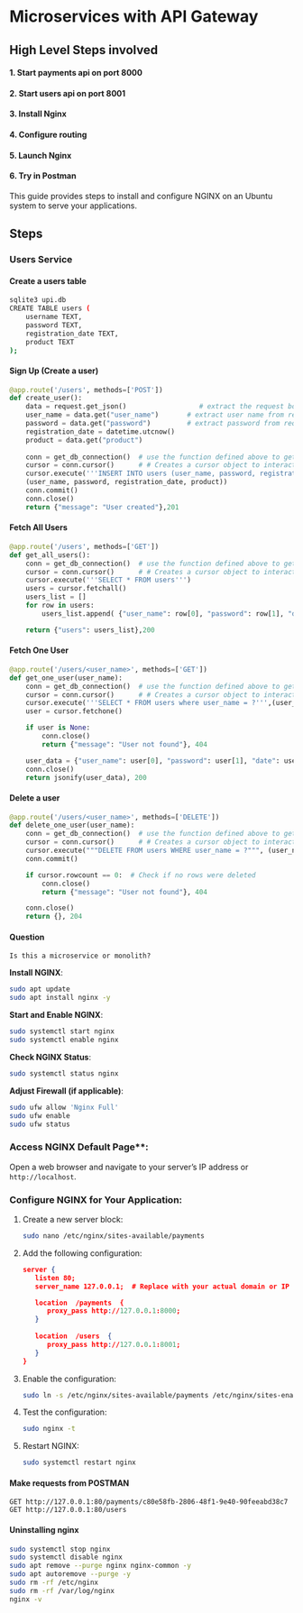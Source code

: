 # Microservices with API Gateway
## High Level Steps involved
#### 1. Start payments api on port 8000
#### 2. Start users api on port 8001
#### 3. Install Nginx
#### 4. Configure routing
#### 5. Launch Nginx
#### 6. Try in Postman

This guide provides steps to install and configure NGINX on an Ubuntu system to serve your applications.

## Steps
### Users Service
#### Create a users table
```bash
sqlite3 upi.db
CREATE TABLE users (
    username TEXT,
    password TEXT,
    registration_date TEXT,
    product TEXT
);
```
#### Sign Up (Create a user)
```python
@app.route('/users', methods=['POST'])
def create_user():
	data = request.get_json()				   # extract the request body and store it in variable "data"
	user_name = data.get("user_name")		# extract user name from request body
	password = data.get("password")			# extract password from request body
	registration_date = datetime.utcnow()
	product = data.get("product")
	
	conn = get_db_connection()	# use the function defined above to get a connection to DB
	cursor = conn.cursor()		# # Creates a cursor object to interact with the database.
	cursor.execute('''INSERT INTO users (user_name, password, registration_date, product) VALUES (?, ?, ?,?)''',
	(user_name, password, registration_date, product))
	conn.commit()
	conn.close()
	return {"message": "User created"},201
```

#### Fetch All Users
```python
@app.route('/users', methods=['GET'])
def get_all_users():
	conn = get_db_connection()	# use the function defined above to get a connection to DB
	cursor = conn.cursor()		# # Creates a cursor object to interact with the database.
	cursor.execute('''SELECT * FROM users''')
	users = cursor.fetchall()
	users_list = []
	for row in users:
		users_list.append( {"user_name": row[0], "password": row[1], "date": row[2], "product": row[3]})

	return {"users": users_list},200
```

#### Fetch One User
```python
@app.route('/users/<user_name>', methods=['GET'])
def get_one_user(user_name):
	conn = get_db_connection()	# use the function defined above to get a connection to DB
	cursor = conn.cursor()		# # Creates a cursor object to interact with the database.
	cursor.execute('''SELECT * FROM users where user_name = ?''',(user_name,))
	user = cursor.fetchone()

	if user is None:
		conn.close()
		return {"message": "User not found"}, 404

	user_data = {"user_name": user[0], "password": user[1], "date": user[2], "product": user[3]}
	conn.close()
	return jsonify(user_data), 200
```

#### Delete a user
```python
@app.route('/users/<user_name>', methods=['DELETE'])
def delete_one_user(user_name):
	conn = get_db_connection()	# use the function defined above to get a connection to DB
	cursor = conn.cursor()		# # Creates a cursor object to interact with the database.
	cursor.execute("""DELETE FROM users WHERE user_name = ?""", (user_name,))
	conn.commit()

	if cursor.rowcount == 0:  # Check if no rows were deleted
		conn.close()
		return {"message": "User not found"}, 404

	conn.close()
	return {}, 204
```

#### Question
```http
Is this a microservice or monolith?
```




**Install NGINX**:
   ```bash
   sudo apt update
   sudo apt install nginx -y
   ```
**Start and Enable NGINX**:
   ```bash
   sudo systemctl start nginx
   sudo systemctl enable nginx
   ```

**Check NGINX Status**:
   ```bash
   sudo systemctl status nginx
   ```
**Adjust Firewall (if applicable)**:
   ```bash
   sudo ufw allow 'Nginx Full'
   sudo ufw enable
   sudo ufw status
   ```

   
### Access NGINX Default Page**:
   Open a web browser and navigate to your server’s IP address or `http://localhost`.

### Configure NGINX for Your Application:
   1. Create a new server block:
      ```bash
      sudo nano /etc/nginx/sites-available/payments
      ```
   3. Add the following configuration:
      ```json
      server {
         listen 80;
         server_name 127.0.0.1;  # Replace with your actual domain or IP
      
         location  /payments  {
            proxy_pass http://127.0.0.1:8000;
         }
         
         location  /users  {
            proxy_pass http://127.0.0.1:8001;
         }
      }
      ```
   4. Enable the configuration:
      ```bash
      sudo ln -s /etc/nginx/sites-available/payments /etc/nginx/sites-enabled/
      ```
   5. Test the configuration:
      ```bash
      sudo nginx -t
      ```
   7. Restart NGINX:
      ```bash
      sudo systemctl restart nginx
      ```

#### Make requests from POSTMAN
```url
GET http://127.0.0.1:80/payments/c80e58fb-2806-48f1-9e40-90feeabd38c7
GET http://127.0.0.1:80/users
```


#### Uninstalling nginx
```bash
sudo systemctl stop nginx
sudo systemctl disable nginx
sudo apt remove --purge nginx nginx-common -y
sudo apt autoremove --purge -y
sudo rm -rf /etc/nginx
sudo rm -rf /var/log/nginx
nginx -v
```
